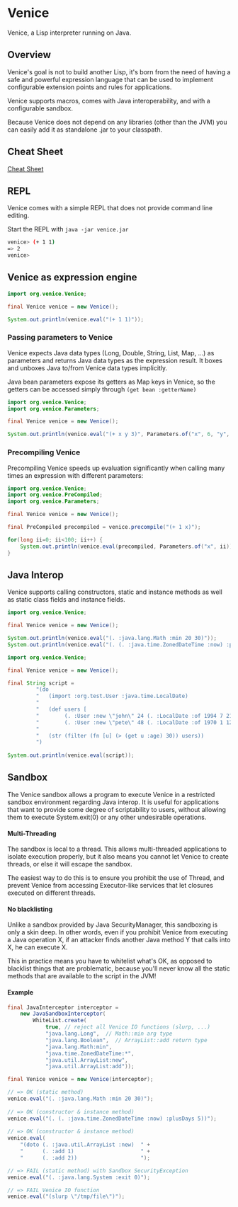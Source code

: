 # Venice

Venice, a Lisp interpreter running on Java.


## Overview

Venice's goal is not to build another Lisp, it's born from the need of 
having a safe and powerful expression language that can be used to implement 
configurable extension points and rules for applications.

Venice supports macros, comes with Java interoperability, and with a configurable sandbox.

Because Venice does not depend on any libraries (other than the JVM) you can 
easily add it as standalone .jar to your classpath.

 
## Cheat Sheet

[Cheat Sheet](https://cdn.rawgit.com/jlangch/venice/44513529/cheatsheet.html)


## REPL

Venice comes with a simple REPL that does not provide command line editing.

Start the REPL with `java -jar venice.jar`

```sh
venice> (+ 1 1)
=> 2
venice>
```

## Venice as expression engine

```java
import org.venice.Venice;

final Venice venice = new Venice();

System.out.println(venice.eval("(+ 1 1)"));
```


### Passing parameters to Venice

Venice expects Java data types (Long, Double, String, List, Map, ...) as 
parameters and returns Java data types as the expression result. It boxes 
and unboxes Java to/from Venice data types implicitly.

Java bean parameters expose its getters as Map keys in Venice, so the 
getters can be accessed simply through `(get bean :getterName)`


```java
import org.venice.Venice;
import org.venice.Parameters;

final Venice venice = new Venice();

System.out.println(venice.eval("(+ x y 3)", Parameters.of("x", 6, "y", 3L)));
```


### Precompiling Venice

Precompiling Venice speeds up evaluation significantly when calling many 
times an expression with different parameters:

```java
import org.venice.Venice;
import org.venice.PreCompiled;
import org.venice.Parameters;

final Venice venice = new Venice();

final PreCompiled precompiled = venice.precompile("(+ 1 x)");

for(long ii=0; ii<100; ii++) {
    System.out.println(venice.eval(precompiled, Parameters.of("x", ii)));
}
```


## Java Interop

Venice supports calling constructors, static and instance methods as well as static class
fields and instance fields.


```java
import org.venice.Venice;

final Venice venice = new Venice();

System.out.println(venice.eval("(. :java.lang.Math :min 20 30)"));
System.out.println(venice.eval("(. (. :java.time.ZonedDateTime :now) :plusDays 5)"));
```


```java
import org.venice.Venice;

final Venice venice = new Venice();

final String script =
         "(do                                                                  " +
         "   (import :org.test.User :java.time.LocalDate)                      " +
         "                                                                     " +
         "   (def users [                                                      " +
         "        (. :User :new \"john\" 24 (. :LocalDate :of 1994 7 21)))     " +
         "        (. :User :new \"pete\" 48 (. :LocalDate :of 1970 1 12))) ])  " +
         "                                                                     " +
         "   (str (filter (fn [u] (> (get u :age) 30)) users))                 " + 
         ")                                                                    ";
         
System.out.println(venice.eval(script));
```

## Sandbox

The Venice sandbox allows a program to execute Venice in a restricted sandbox 
environment regarding Java interop. It is useful for applications that want 
to provide some degree of scriptability to users, without allowing them to 
execute System.exit(0) or any other undesirable operations.

#### Multi-Threading

The sandbox is local to a thread. This allows multi-threaded applications to 
isolate execution properly, but it also means you cannot let Venice to create 
threads, or else it will escape the sandbox.

The easiest way to do this is to ensure you prohibit the use of Thread, and 
prevent Venice from accessing Executor-like services that let closures executed 
on different threads.

#### No blacklisting

Unlike a sandbox provided by Java SecurityManager, this sandboxing is only a 
skin deep. In other words, even if you prohibit Venice from executing a Java 
operation X, if an attacker finds another Java method Y that calls into X, he 
can execute X.

This in practice means you have to whitelist what's OK, as opposed to blacklist 
things that are problematic, because you'll never know all the static methods 
that are available to the script in the JVM!


#### Example

```java
final JavaInterceptor interceptor =
    new JavaSandboxInterceptor(
        WhiteList.create(
            true, // reject all Venice IO functions (slurp, ...)
            "java.lang.Long",  // Math::min arg type
            "java.lang.Boolean",  // ArrayList::add return type
            "java.lang.Math:min", 
            "java.time.ZonedDateTime:*", 
            "java.util.ArrayList:new",
            "java.util.ArrayList:add"));

final Venice venice = new Venice(interceptor);

// => OK (static method)
venice.eval("(. :java.lang.Math :min 20 30)"); 
    
// => OK (constructor & instance method)
venice.eval("(. (. :java.time.ZonedDateTime :now) :plusDays 5))"); 
 
// => OK (constructor & instance method)
venice.eval(
    "(doto (. :java.util.ArrayList :new)  " +
    "      (. :add 1)                     " +
    "      (. :add 2))                    ");

// => FAIL (static method) with Sandbox SecurityException
venice.eval("(. :java.lang.System :exit 0)"); 

// => FAIL Venice IO function
venice.eval("(slurp \"/tmp/file\")"); 
```



